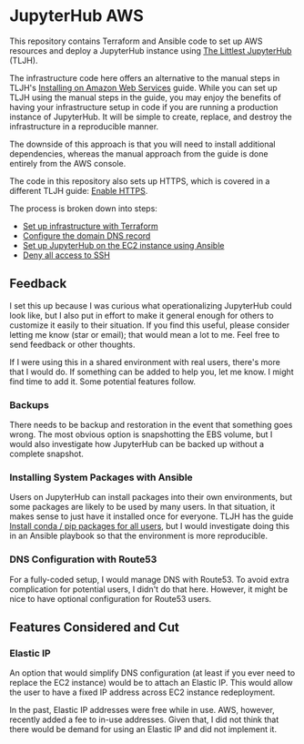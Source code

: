 # JupyterHub AWS

This repository contains Terraform and Ansible code to set up AWS
resources and deploy a JupyterHub instance using [The Littlest
JupyterHub](https://tljh.jupyter.org/) (TLJH).

The infrastructure code here offers an alternative to the manual steps
in TLJH's [Installing on Amazon Web
Services](https://tljh.jupyter.org/en/latest/install/amazon.html)
guide. While you can set up TLJH using the manual steps in the guide,
you may enjoy the benefits of having your infrastructure setup in code
if you are running a production instance of JupyterHub. It will be
simple to create, replace, and destroy the infrastructure in a
reproducible manner.

The downside of this approach is that you will need to install
additional dependencies, whereas the manual approach from the guide is
done entirely from the AWS console.

The code in this repository also sets up HTTPS, which is covered in a
different TLJH guide: [Enable
HTTPS](https://tljh.jupyter.org/en/latest/howto/admin/https.html).

The process is broken down into steps:
- [Set up infrastructure with Terraform](infra/README.md)
- [Configure the domain DNS record](dns-configuration.md)
- [Set up JupyterHub on the EC2 instance using
  Ansible](playbooks/README.md)
- [Deny all access to SSH](deny-ssh-access.md)

## Feedback

I set this up because I was curious what operationalizing JupyterHub
could look like, but I also put in effort to make it general enough
for others to customize it easily to their situation. If you find this
useful, please consider letting me know (star or email); that would
mean a lot to me. Feel free to send feedback or other thoughts.

If I were using this in a shared environment with real users, there's
more that I would do. If something can be added to help you, let me
know. I might find time to add it. Some potential features follow.

### Backups

There needs to be backup and restoration in the event that something
goes wrong. The most obvious option is snapshotting the EBS volume,
but I would also investigate how JupyterHub can be backed up without a
complete snapshot.

### Installing System Packages with Ansible

Users on JupyterHub can install packages into their own environments,
but some packages are likely to be used by many users. In that
situation, it makes sense to just have it installed once for
everyone. TLJH has the guide [Install conda / pip packages for all
users](https://tljh.jupyter.org/en/latest/install/amazon.html#step-3-install-conda-pip-packages-for-all-users),
but I would investigate doing this in an Ansible playbook so that the
environment is more reproducible.

### DNS Configuration with Route53

For a fully-coded setup, I would manage DNS with Route53. To avoid
extra complication for potential users, I didn't do that
here. However, it might be nice to have optional configuration for
Route53 users.

## Features Considered and Cut
### Elastic IP

An option that would simplify DNS configuration (at least if you ever
need to replace the EC2 instance) would be to attach an Elastic
IP. This would allow the user to have a fixed IP address across EC2
instance redeployment.

In the past, Elastic IP addresses were free while in use. AWS,
however, recently added a fee to in-use addresses. Given that, I did
not think that there would be demand for using an Elastic IP and did
not implement it.
